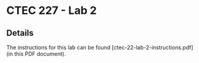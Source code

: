 # CTEC 227 - Lab 2

## Details

The instructions for this lab can be found [ctec-22-lab-2-instructions.pdf](in this PDF document).